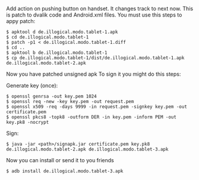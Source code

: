 Add action on pushing button on handset. It changes track to next now.
This is patch to dvalik code and Android.xml files.
You must use this steps to appy patch:

    $ apktool d de.illogical.modo.tablet-1.apk
    $ cd de.illogical.modo.tablet-1
    $ patch -p1 < de.illogical.modo.tablet-1.diff
    $ cd ..
    $ apktool b de.illogical.modo.tablet-1
    $ cp de.illogical.modo.tablet-1/dist/de.illogical.modo.tablet-1.apk de.illogical.modo.tablet-2.apk

Now you have patched unsigned apk
To sign it you might do this steps:

Generate key (once):

    $ openssl genrsa -out key.pem 1024
    $ openssl req -new -key key.pem -out request.pem
    $ openssl x509 -req -days 9999 -in request.pem -signkey key.pem -out certificate.pem
    $ openssl pkcs8 -topk8 -outform DER -in key.pem -inform PEM -out key.pk8 -nocrypt

Sign:

    $ java -jar <path>/signapk.jar certificate.pem key.pk8 de.illogical.modo.tablet-2.apk de.illogical.modo.tablet-3.apk

Now you can install or send it to you friends

    $ adb install de.illogical.modo.tablet-3.apk
